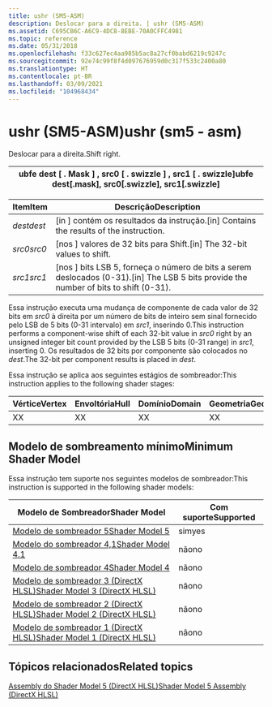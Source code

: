 ```yaml
---
title: ushr (SM5-ASM)
description: Deslocar para a direita. | ushr (SM5-ASM)
ms.assetid: C695CB6C-A6C9-4DC8-8EBE-70A0CFFC4981
ms.topic: reference
ms.date: 05/31/2018
ms.openlocfilehash: f33c627ec4aa985b5ac8a27cf0babd6219c9247c
ms.sourcegitcommit: 92e74c99f8f4d097676959d0c317f533c2400a80
ms.translationtype: HT
ms.contentlocale: pt-BR
ms.lasthandoff: 03/09/2021
ms.locfileid: "104968434"
---
```

# <a name="ushr-sm5---asm"></a><span data-ttu-id="beb1f-104">ushr (SM5-ASM)</span><span class="sxs-lookup"><span data-stu-id="beb1f-104">ushr (sm5 - asm)</span></span>

<span data-ttu-id="beb1f-105">Deslocar para a direita.</span><span class="sxs-lookup"><span data-stu-id="beb1f-105">Shift right.</span></span>



| <span data-ttu-id="beb1f-106">ubfe dest \[ . Mask \] , src0 \[ . swizzle \] , src1 \[ . swizzle\]</span><span class="sxs-lookup"><span data-stu-id="beb1f-106">ubfe dest\[.mask\], src0\[.swizzle\], src1\[.swizzle\]</span></span> |
|--------------------------------------------------------|



 



| <span data-ttu-id="beb1f-107">Item</span><span class="sxs-lookup"><span data-stu-id="beb1f-107">Item</span></span>                                                            | <span data-ttu-id="beb1f-108">Descrição</span><span class="sxs-lookup"><span data-stu-id="beb1f-108">Description</span></span>                                                                  |
|-----------------------------------------------------------------|------------------------------------------------------------------------------|
| <span data-ttu-id="beb1f-109"><span id="dest"></span><span id="DEST"></span>*dest*</span><span class="sxs-lookup"><span data-stu-id="beb1f-109"><span id="dest"></span><span id="DEST"></span>*dest*</span></span><br/> | <span data-ttu-id="beb1f-110">\[in \] contém os resultados da instrução.</span><span class="sxs-lookup"><span data-stu-id="beb1f-110">\[in\] Contains the results of the instruction.</span></span><br/>                   |
| <span data-ttu-id="beb1f-111"><span id="src0"></span><span id="SRC0"></span>*src0*</span><span class="sxs-lookup"><span data-stu-id="beb1f-111"><span id="src0"></span><span id="SRC0"></span>*src0*</span></span><br/> | <span data-ttu-id="beb1f-112">\[nos \] valores de 32 bits para Shift.</span><span class="sxs-lookup"><span data-stu-id="beb1f-112">\[in\] The 32-bit values to shift.</span></span><br/>                                |
| <span data-ttu-id="beb1f-113"><span id="src1"></span><span id="SRC1"></span>*src1*</span><span class="sxs-lookup"><span data-stu-id="beb1f-113"><span id="src1"></span><span id="SRC1"></span>*src1*</span></span><br/> | <span data-ttu-id="beb1f-114">\[nos \] bits LSB 5, forneça o número de bits a serem deslocados (0-31).</span><span class="sxs-lookup"><span data-stu-id="beb1f-114">\[in\] The LSB 5 bits provide the number of bits to shift (0-31).</span></span><br/> |



 

<span data-ttu-id="beb1f-115">Essa instrução executa uma mudança de componente de cada valor de 32 bits em *src0* à direita por um número de bits de inteiro sem sinal fornecido pelo LSB de 5 bits (0-31 intervalo) em *src1*, inserindo 0.</span><span class="sxs-lookup"><span data-stu-id="beb1f-115">This instruction performs a component-wise shift of each 32-bit value in *src0* right by an unsigned integer bit count provided by the LSB 5 bits (0-31 range) in *src1*, inserting 0.</span></span> <span data-ttu-id="beb1f-116">Os resultados de 32 bits por componente são colocados no *dest*.</span><span class="sxs-lookup"><span data-stu-id="beb1f-116">The 32-bit per component results is placed in *dest*.</span></span>

<span data-ttu-id="beb1f-117">Essa instrução se aplica aos seguintes estágios de sombreador:</span><span class="sxs-lookup"><span data-stu-id="beb1f-117">This instruction applies to the following shader stages:</span></span>



| <span data-ttu-id="beb1f-118">Vértice</span><span class="sxs-lookup"><span data-stu-id="beb1f-118">Vertex</span></span> | <span data-ttu-id="beb1f-119">Envoltória</span><span class="sxs-lookup"><span data-stu-id="beb1f-119">Hull</span></span> | <span data-ttu-id="beb1f-120">Domínio</span><span class="sxs-lookup"><span data-stu-id="beb1f-120">Domain</span></span> | <span data-ttu-id="beb1f-121">Geometria</span><span class="sxs-lookup"><span data-stu-id="beb1f-121">Geometry</span></span> | <span data-ttu-id="beb1f-122">16x16</span><span class="sxs-lookup"><span data-stu-id="beb1f-122">Pixel</span></span> | <span data-ttu-id="beb1f-123">Computação</span><span class="sxs-lookup"><span data-stu-id="beb1f-123">Compute</span></span> |
|--------|------|--------|----------|-------|---------|
| <span data-ttu-id="beb1f-124">X</span><span class="sxs-lookup"><span data-stu-id="beb1f-124">X</span></span>      | <span data-ttu-id="beb1f-125">X</span><span class="sxs-lookup"><span data-stu-id="beb1f-125">X</span></span>    | <span data-ttu-id="beb1f-126">X</span><span class="sxs-lookup"><span data-stu-id="beb1f-126">X</span></span>      | <span data-ttu-id="beb1f-127">X</span><span class="sxs-lookup"><span data-stu-id="beb1f-127">X</span></span>        | <span data-ttu-id="beb1f-128">X</span><span class="sxs-lookup"><span data-stu-id="beb1f-128">X</span></span>     | <span data-ttu-id="beb1f-129">X</span><span class="sxs-lookup"><span data-stu-id="beb1f-129">X</span></span>       |



 

## <a name="minimum-shader-model"></a><span data-ttu-id="beb1f-130">Modelo de sombreamento mínimo</span><span class="sxs-lookup"><span data-stu-id="beb1f-130">Minimum Shader Model</span></span>

<span data-ttu-id="beb1f-131">Essa instrução tem suporte nos seguintes modelos de sombreador:</span><span class="sxs-lookup"><span data-stu-id="beb1f-131">This instruction is supported in the following shader models:</span></span>



| <span data-ttu-id="beb1f-132">Modelo de Sombreador</span><span class="sxs-lookup"><span data-stu-id="beb1f-132">Shader Model</span></span>                                              | <span data-ttu-id="beb1f-133">Com suporte</span><span class="sxs-lookup"><span data-stu-id="beb1f-133">Supported</span></span> |
|-----------------------------------------------------------|-----------|
| [<span data-ttu-id="beb1f-134">Modelo de sombreador 5</span><span class="sxs-lookup"><span data-stu-id="beb1f-134">Shader Model 5</span></span>](d3d11-graphics-reference-sm5.md)        | <span data-ttu-id="beb1f-135">sim</span><span class="sxs-lookup"><span data-stu-id="beb1f-135">yes</span></span>       |
| [<span data-ttu-id="beb1f-136">Modelo do sombreador 4,1</span><span class="sxs-lookup"><span data-stu-id="beb1f-136">Shader Model 4.1</span></span>](dx-graphics-hlsl-sm4.md)              | <span data-ttu-id="beb1f-137">não</span><span class="sxs-lookup"><span data-stu-id="beb1f-137">no</span></span>        |
| [<span data-ttu-id="beb1f-138">Modelo de sombreador 4</span><span class="sxs-lookup"><span data-stu-id="beb1f-138">Shader Model 4</span></span>](dx-graphics-hlsl-sm4.md)                | <span data-ttu-id="beb1f-139">não</span><span class="sxs-lookup"><span data-stu-id="beb1f-139">no</span></span>        |
| [<span data-ttu-id="beb1f-140">Modelo de sombreador 3 (DirectX HLSL)</span><span class="sxs-lookup"><span data-stu-id="beb1f-140">Shader Model 3 (DirectX HLSL)</span></span>](dx-graphics-hlsl-sm3.md) | <span data-ttu-id="beb1f-141">não</span><span class="sxs-lookup"><span data-stu-id="beb1f-141">no</span></span>        |
| [<span data-ttu-id="beb1f-142">Modelo de sombreador 2 (DirectX HLSL)</span><span class="sxs-lookup"><span data-stu-id="beb1f-142">Shader Model 2 (DirectX HLSL)</span></span>](dx-graphics-hlsl-sm2.md) | <span data-ttu-id="beb1f-143">não</span><span class="sxs-lookup"><span data-stu-id="beb1f-143">no</span></span>        |
| [<span data-ttu-id="beb1f-144">Modelo de sombreador 1 (DirectX HLSL)</span><span class="sxs-lookup"><span data-stu-id="beb1f-144">Shader Model 1 (DirectX HLSL)</span></span>](dx-graphics-hlsl-sm1.md) | <span data-ttu-id="beb1f-145">não</span><span class="sxs-lookup"><span data-stu-id="beb1f-145">no</span></span>        |



 

## <a name="related-topics"></a><span data-ttu-id="beb1f-146">Tópicos relacionados</span><span class="sxs-lookup"><span data-stu-id="beb1f-146">Related topics</span></span>

<dl> <dt>

[<span data-ttu-id="beb1f-147">Assembly do Shader Model 5 (DirectX HLSL)</span><span class="sxs-lookup"><span data-stu-id="beb1f-147">Shader Model 5 Assembly (DirectX HLSL)</span></span>](shader-model-5-assembly--directx-hlsl-.md)
</dt> </dl>

 

 





